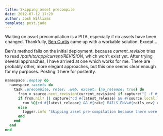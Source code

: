 ```yaml
---
title: Skipping asset precompile
date: 2012-07-12 17:20
author: Josh Williams
template: post.jade
---
```

Waiting on asset precompilation is a PITA, especially if no assets have been
changed.  Thankfully,
[Ben Curtis](http://www.bencurtis.com/2011/12/skipping-asset-compilation-with-capistrano/)
came up with a workable solution.  Except...

Ben's method fails on the initial deployment, because *current_revision* tries to
read */path/to/app/current/REVISION*, which won't exist yet.  After trying several
approaches, I have arrived at one which works for me.  There are probably other,
more elegant approaches, but this one seems clear enough for my purposes. 
Posting it here for posterity.

```ruby
namespace :deploy do
  namespace :assets do
    task :precompile, roles: :web, except: {no_release: true} do
      from = source.next_revision(current_revision) if capture("[ -f #{File.join(current_path, 'REVISION')} ] || echo '1'").empty?
      if from.nil? || capture("cd #{latest_release} && #{source.local.log(from)} vendor/assets app/assets lib/assets | wc -l").to_i > 0
        run %Q{cd #{latest_release} && #{rake} RAILS_ENV=#{rails_env} #{asset_env} assets:precompile}
      else
        logger.info "Skipping asset pre-compilation because there were no asset changes."
      end
    end
  end
end
```
